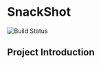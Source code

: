 # SnackShot

![Build Status](https://travis-ci.org/cheshiret/SnackShot.svg?branch=master)
## Project Introduction
